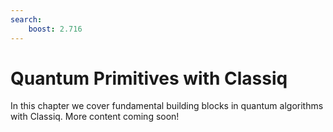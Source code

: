 ```yaml
---
search:
    boost: 2.716
---
```


# Quantum Primitives with Classiq

In this chapter we cover fundamental building blocks in quantum algorithms with Classiq. More content coming soon!
